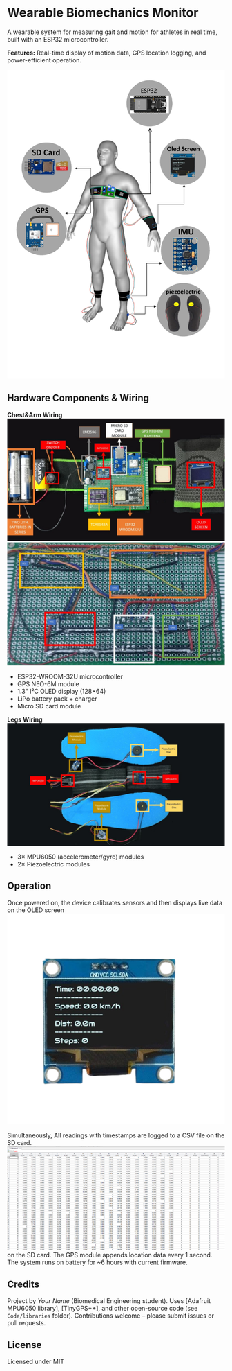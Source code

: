 # Wearable Biomechanics Monitor

A wearable system for measuring gait and motion for athletes in real time, built with an ESP32 microcontroller.  
  
**Features:** Real-time display of motion data, GPS location logging, and power-efficient operation.

![System Schematic](/Illustrations/3D_model.png)

## Hardware Components & Wiring
**Chest&Arm Wiring** ![Wiring](Schematics/main_board&oled-wiring-FRONT.jpg)
 ![Wiring](Schematics/main_board-wiring-BACK.jpg)
- ESP32-WROOM-32U microcontroller
- GPS NEO-6M module
- 1.3" I²C OLED display (128×64)
- LiPo battery pack + charger
- Micro SD card module
  
**Legs Wiring**  ![Wiring](Schematics/Legs_sensors-wiring.jpg)
- 3× MPU6050 (accelerometer/gyro) modules
- 2× Piezoelectric modules 

## Operation
Once powered on, the device calibrates sensors and then displays live data on the OLED screen ![Oled Display](Illustrations/Oled_Display.png)

Simultaneously, All readings with timestamps are logged to a CSV file on the SD card. ![Data.CSV](Illustrations/Data_Sample.png) on the SD card. The GPS module appends location data every 1 second. The system runs on battery for ~6 hours with current firmware.

## Credits
Project by *Your Name* (Biomedical Engineering student). Uses [Adafruit MPU6050 library], [TinyGPS++], and other open-source code (see `Code/libraries` folder). Contributions welcome – please submit issues or pull requests.

## License
Licensed under MIT
